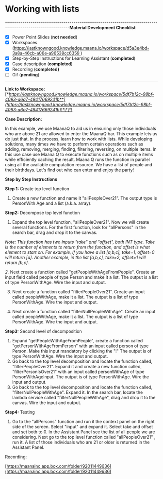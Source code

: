 # Working with lists

---------------------------------------------------------------------------------------------------------------**Material Development Checklist**

* [x] Power Point Slides \(**not needed**\)
* [x] Workspaces \([https://lastknowngood.knowledge.maana.io/workspace/d5a3e4bd-3a8a-46cb-a06e-a96539cc6359 ](https://lastknowngood.knowledge.maana.io/workspace/d5a3e4bd-3a8a-46cb-a06e-a96539cc6359%20)\)
* [x] Step-by-Step Instructions for Learning Assistant \(**completed**\)
* [x] Case description \(**completed**\)
* [x] Recording \(**completed\)**
* [ ] Gif \(**pending**\)

---------------------------------------------------------------------------------------------------------------

**Link to Workspace:** [**https://lastknowngood.knowledge.maana.io/workspace/5df7b12c-98bf-4093-a6a7-49417669241b**](https://lastknowngood.knowledge.maana.io/workspace/5df7b12c-98bf-4093-a6a7-49417669241b)\*\*\*\*

**Case Description:**

In this example, we use MaanaQ to aid us in ensuring only those individuals who are above 21 are allowed to enter the MaanaQ bar. This example lets us do just that. In the process, learn how to work with lists. While developing solutions, many times we have to perform certain operations such as adding, removing, merging, finding, filtering, reversing, on multiple items. In this use case use Maana Q to execute functions such as on multiple items while efficiently caching the result. Maana Q runs the function in parallel using all the available computation resource. We have a list of people and their birthdays. Let's find out who can enter and enjoy the party!

**Step by Step Instructions**

**Step 1:** Create top level function

1. Create a new function and name it "allPeopleOver21". The output type is PersonWith Age and a list \(a.k.a. array\).

**Step2:** Decompose top level function

1. Expand the top level function, "allPeopleOver21". Now we will create several functions. For the first function, look for "allPersons" in the search bar, drag and drop it to the canvas. 

_Note: This function has two inputs "take" and "offset", both INT type. Take is the number of elements to return from the function, and offset is what element to start on. For example, if you have a list \[a,b,c\], take=1, offset=0 will return \[a\]. Another example, in the list \[a,b,c\], take=2, offset=1 will return \[b,c\]._ 

_2._  Next create a function called "getPeopleWithAgeFromPeople". Create an input field called people of type Person and make it a list. The output is a list of type PersonWithAge. Wire the input and output.

3. Next create a function called "filterPeopleOver21". Create an input called peopleWithAge, make it a list. The output is a list of type PersonWithAge. Wire the input and output.

4. Next create a function called "filterNullPeopleWithAge". Create an input called peopleWithAge, make it a list. The output is a list of type PersonWithAge. Wire the input and output.

**Step3:** Second level of decomposition

1. Expand "getPeopleWithAgeFromPeople", create a function called "getPersonWithAgeFromPerson" with an input called person of type Person. Make this input mandatory by clicking the "!" The output is of type PersonWithAge. Wire the input and output.
2. Go back to the top level decomposition and locate the function called, "filterPeopleOver21". Expand it and create a new function called, "filterPersonIsOver21" with an input called personWithAge of type PersonWithAgeInput. The output is of type PersonWithAge. Wire the input and output.
3. Go back to the top level decomposition and locate the function called, "filterNullPeopleWithAge". Expand it. In the search bar, locate the lambda service called "filterNullPeopleWithAge", drag and drop it to the canvas. Wire the input and output.

**Step4:** Testing

1. Go to the "allPersons" function and run it the context panel on the right side of the screen. Select "input" and expand it. Select take and offset and set both to 0. In the Assistant Panel see the list of all people we are considering. Next go to the top level function called "allPeopleOver21" , run it. A list of those individuals who are 21 or older is returned in the Assistant Panel.

Recording:

[https://maanainc.app.box.com/folder/92011449636](https://maanainc.app.box.com/folder/92011449636)

